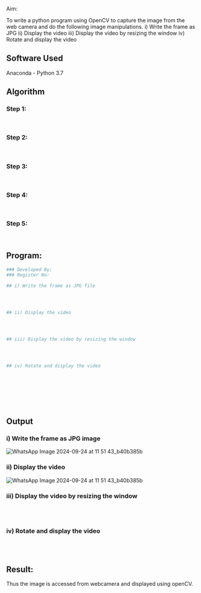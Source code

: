 
Aim:
 
To write a python program using OpenCV to capture the image from the web camera and do the following image manipulations.
i) Write the frame as JPG 
ii) Display the video 
iii) Display the video by resizing the window
iv) Rotate and display the video

## Software Used
Anaconda - Python 3.7
## Algorithm
### Step 1:
<br>

### Step 2:
<br>

### Step 3:
<br>

### Step 4:
<br>

### Step 5:
<br>

## Program:
``` Python
### Developed By:
### Register No:

## i) Write the frame as JPG file




## ii) Display the video




## iii) Display the video by resizing the window




## iv) Rotate and display the video









```
## Output

### i) Write the frame as JPG image
![WhatsApp Image 2024-09-24 at 11 51 43_b40b385b](https://github.com/user-attachments/assets/e3b5bab8-3867-47be-bcf1-05f4afc14b2e)



### ii) Display the video
![WhatsApp Image 2024-09-24 at 11 51 43_b40b385b](https://github.com/user-attachments/assets/82f85d60-9e98-40d7-93ac-f5d071129c92)


### iii) Display the video by resizing the window
</br>
</br>



### iv) Rotate and display the video
</br>
</br>





## Result:
Thus the image is accessed from webcamera and displayed using openCV.
